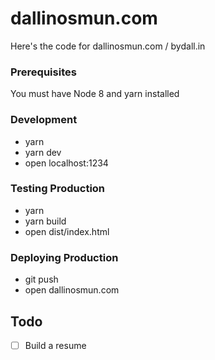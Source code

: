 # dallinosmun.com

Here's the code for dallinosmun.com / bydall.in

### Prerequisites

You must have Node 8 and yarn installed

### Development

* yarn
* yarn dev
* open localhost:1234

### Testing Production

* yarn
* yarn build
* open dist/index.html

### Deploying Production

* git push
* open dallinosmun.com

## Todo

* [ ] Build a resume
